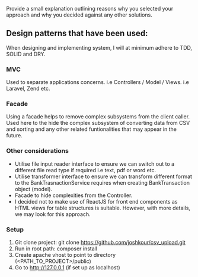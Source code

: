 Provide a small explanation outlining reasons why you selected your approach and why you 
decided against any other solutions.

## Design patterns that have been used:
When designing and implementing system, I will at minimum adhere to TDD, SOLID and DRY.

### MVC
Used to separate applications concerns. i.e Controllers / Model / Views. i.e Laravel, Zend etc.

### Facade
Using a facade helps to remove complex subsystems from the client caller.
Used here to the hide the complex subsystem of converting data from CSV and sorting and any other related funtionalities that may appear in the future.

### Other considerations
- Utilise file input reader interface to ensure we can switch out to a different file read type if required i.e text, pdf or word etc.
- Utilise transformer interface to ensure we can transform different format to the BankTrasnactionService requires when creating BankTransaction object (model).
- Facade to hide complexities from the Controller.
- I decided not to make use of ReactJS for front end components as HTML views for table structures is suitable. However, with more details, we may look for this approach.

### Setup
1. Git clone project: git clone https://github.com/joshkour/csv_upload.git
2. Run in root path: composer install
3. Create apache vhost to point to directory (<PATH_TO_PROJECT>/public)
4. Go to http://127.0.0.1 (if set up as localhost)


